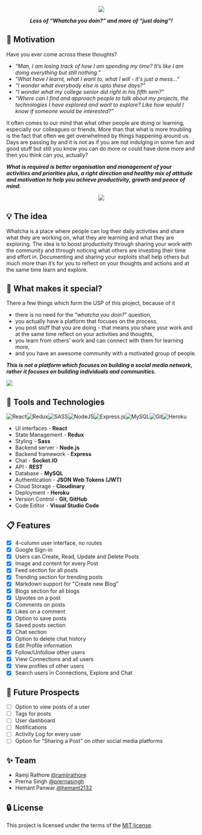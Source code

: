 <div align="center">

<a href="https://github.com/code-and-Beyond/whatcha/"> <img src="https://user-images.githubusercontent.com/45938556/117659388-84340580-b1b9-11eb-8c7b-d66460ea497d.png"> </a>

**_Less of “Whatcha you doin?” and more of “just doing”!_**

</div>

## 💭 Motivation

Have you ever come across these thoughts?

-   _“Man, I am losing track of how I am spending my time? It’s like I am doing everything but still nothing.”_
-   _“What have I learnt, what I want to, what I will - it's just a mess…”_
-   _“I wonder what everybody else is upto these days?”_
-   _“I wonder what my college senior did right in his fifth sem?”_
-   _“Where can I find and approach people to talk about my projects, the technologies I have explored and want to explore? Like how would I know if someone would be interested?”_

It often comes to our mind that what other people are doing or learning, especially our colleagues or friends. More than that what is more troubling is the fact that often we get overwhelmed by things happening around us. Days are passing by and it is not as if you are not indulging in some fun and good stuff but still you know you can do more or could have done more and then you think can you, actually?

**_What is required is better organisation and management of your activities and priorities plus, a right direction and healthy mix of attitude and motivation to help you achieve productivity, growth and peace of mind._**

<div align="center">
<img src="https://media.tenor.com/images/b35c7af1785abcb93bfc8b7b0a36609d/tenor.gif">
</div>

## 💡 The idea

Whatcha is a place where people can log their daily activities and share what they are working on, what they are learning and what they are exploring. The idea is to boost productivity through sharing your work with the community and through noticing what others are investing their time and effort in. Documenting and sharing your exploits shall help others but much more than it’s for you to reflect on your thoughts and actions and at the same time learn and explore.

## 🤩 What makes it special?

There a few things which form the USP of this project, because of it

-   there is no need for the “_whatcha you doin?_” question,
-   you actually have a platform that focuses on the process,
-   you post stuff that you are doing - that means you share your work and at the same time reflect on your activities and thoughts,
-   you learn from others’ work and can connect with them for learning more,
-   and you have an awesome community with a motivated group of people.

**_This is not a platform which focuses on building a social media network, rather it focuses on building individuals and communities._**

<img src="https://user-images.githubusercontent.com/45938556/117657846-afb5f080-b1b7-11eb-832e-328177349ac9.png">

## 🧰 Tools and Technologies

<img alt="React" src="https://img.shields.io/badge/react%20-%2320232a.svg?&style=for-the-badge&logo=react&logoColor=%2361DAFB"/><img alt="Redux" src="https://img.shields.io/badge/redux%20-%23593d88.svg?&style=for-the-badge&logo=redux&logoColor=white"/><img alt="SASS" src="https://img.shields.io/badge/SASS%20-hotpink.svg?&style=for-the-badge&logo=SASS&logoColor=white"/><img alt="NodeJS" src="https://img.shields.io/badge/node.js%20-%2343853D.svg?&style=for-the-badge&logo=node.js&logoColor=white"/><img alt="Express.js" src="https://img.shields.io/badge/express.js%20-%23404d59.svg?&style=for-the-badge"/><img alt="MySQL" src="https://img.shields.io/badge/mysql-%2300f.svg?&style=for-the-badge&logo=mysql&logoColor=white"/><img alt="Git" src="https://img.shields.io/badge/git%20-%23F05033.svg?&style=for-the-badge&logo=git&logoColor=white"/><img alt="Heroku" src="https://img.shields.io/badge/heroku-%23430098.svg?&style=for-the-badge&logo=heroku&logoColor=white"/>

-   UI interfaces - **React**
-   State Management - **Redux**
-   Styling - **Sass**
-   Backend server - **Node.js**
-   Backend framework - **Express**
-   Chat - **Socket.IO**
-   API - **REST**
-   Database - **MySQL**
-   Authentication - **JSON Web Tokens (JWT)**
-   Cloud Storage - **Cloudinary**
-   Deployment - **Heroku**
-   Version Control - **Git, GitHub**
-   Code Editor - **Visual Studio Code**

## 📋 Features

-   [x] 4-column user interface, no routes
-   [x] Google Sign-in
-   [x] Users can Create, Read, Update and Delete Posts
-   [x] Image and content for every Post
-   [x] Feed section for all posts
-   [x] Trending section for trending posts
-   [x] Markdown support for "Create new Blog"
-   [x] Blogs section for all blogs
-   [x] Upvotes on a post
-   [x] Comments on posts
-   [x] Likes on a comment
-   [x] Option to save posts
-   [x] Saved posts section
-   [x] Chat section
-   [x] Option to delete chat history
-   [x] Edit Profile information
-   [x] Follow/Unfollow other users
-   [x] View Connections and all users
-   [x] View profiles of other users
-   [x] Search users in Connections, Explore and Chat

## 🔮 Future Prospects

-   [ ] Option to view posts of a user
-   [ ] Tags for posts
-   [ ] User dashboard
-   [ ] Notifications
-   [ ] Activity Log for every user
-   [ ] Option for "Sharing a Post" on other social media platforms

## ✨ Team

-   Ramji Rathore [@ramjirathore](https://github.com/ramjirathore)
-   Prerna Singh [@prernasingh](https://github.com/prernasingh14)
-   Hemant Panwar [@hemant2132](https://github.com/hemant2132)

## 🔒 License

This project is licensed under the terms of the [MIT license](https://choosealicense.com/licenses/mit/).
